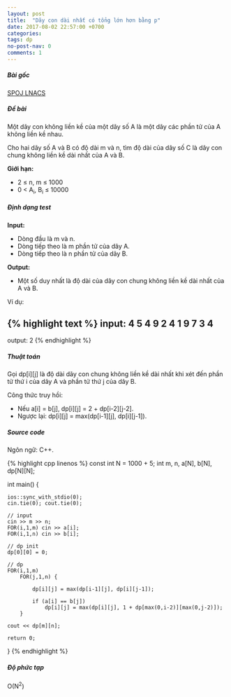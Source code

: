 ```yaml
---
layout: post
title:  "Dãy con dài nhất có tổng lớn hơn bằng p"
date: 2017-08-02 22:57:00 +0700
categories:
tags: dp
no-post-nav: 0
comments: 1
---
```

##### **Bài gốc**
[SPOJ LNACS](http://vn.spoj.com/problems/LNACS/)

##### **Đề bài**
Một dãy con không liền kề của một dãy số A là một dãy các phần tử của A không liền kề nhau.

Cho hai dãy số A và B có độ dài m và n, tìm độ dài của dãy số C là dãy con chung không liền kề dài nhất của A và B.

**Giới hạn:**

* 2 ≤ n, m ≤ 1000
* 0 < A<sub>i</sub>, B<sub>i</sub> ≤ 10000

##### **Định dạng test**
**Input:**

* Dòng đầu là m và n.
* Dòng tiếp theo là m phần tử của dãy A.
* Dòng tiếp theo là n phần tử của dãy B.

**Output:**
* Một số duy nhất là độ dài của dãy con chung không liền kề dài nhất của A và B.

Ví dụ:

{% highlight text %}
input:
4 5
4 9 2 4
1 9 7 3 4
---
output:
2
{% endhighlight %}

##### **Thuật toán**

Gọi dp[i][j] là độ dài dãy con chung không liền kề dài nhất khi xét đến phần tử thứ i của dãy A và phần tử thứ j của dãy B.

Công thức truy hồi:
* Nếu a[i] = b[j], dp[i][j] = 2 + dp[i-2][j-2].
* Ngược lại: dp[i][j] = max(dp[i-1][j], dp[i][j-1]).


##### **Source code**

Ngôn ngữ: C++.

{% highlight cpp linenos %}
const int N = 1000 + 5;
int m, n, a[N], b[N], dp[N][N];

int main() {

    ios::sync_with_stdio(0);
    cin.tie(0); cout.tie(0);

    // input
    cin >> m >> n;
    FOR(i,1,m) cin >> a[i];
    FOR(i,1,n) cin >> b[i];

    // dp init
    dp[0][0] = 0;

    // dp
    FOR(i,1,m)
        FOR(j,1,n) {

            dp[i][j] = max(dp[i-1][j], dp[i][j-1]);

            if (a[i] == b[j])
                dp[i][j] = max(dp[i][j], 1 + dp[max(0,i-2)][max(0,j-2)]);
        }

    cout << dp[m][n];

    return 0;
}
{% endhighlight %}

##### **Độ phức tạp**
O(N<sup>2</sup>)
